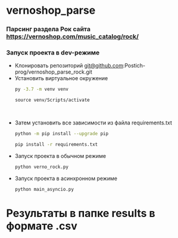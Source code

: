 # vernoshop_parse
### Парсинг раздела Рок сайта https://vernoshop.com/music_catalog/rock/

### Запуск проекта в dev-режиме
- Клонировать репозиторий git@github.com:Postich-prog/vernoshop_parse_rock.git
- Установить виртуальное окружение
  ```bash
  py -3.7 -m venv venv
  ```
  ```
  source venv/Scripts/activate
  ```
​
- Затем установить все зависимости из файла requirements.txt
  ```bash
  python -m pip install --upgrade pip
  ```

  ```bash
  pip install -r requirements.txt
  ```

- Запуск проекта в обычном режиме
  ```bash
  python verno_rock.py
  ```

- Запуск проекта в асинхронном режиме
  ```bash
  python main_asyncio.py
  ```
# Результаты в папке results в формате .csv

